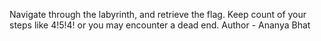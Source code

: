 Navigate through the labyrinth, and retrieve the flag. Keep count of your steps like 4!5!4! or you may encounter a dead end.
Author - Ananya Bhat
